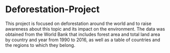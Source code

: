 # Deforestation-Project
This project is focused on deforestation around the world and to raise awareness  about this topic and its impact on the environment. The data was obtained from the World Bank that includes forest area and total land area by country and  year from 1990 to 2016, as well as a table of countries and the regions to which they belong.
